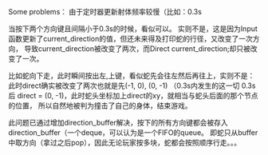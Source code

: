 Some problems：
由于定时器更新射体频率较慢（比如：0.3s

当按下两个方向键且间隔小于0.3s的时候，看似可以。
实则不是，这是因为Input函数更新了current_direction的值，但还未来得及打印蛇的行径，又改变了一次方向，
导致current_direction被改变了两次，而Direct current_direction;却只被改变了一次。

比如蛇向下走，此时瞬间按出左,上键，看似蛇先会往左然后再往上，实则不是：
此时direct确实被改变了两次也就是先(-1, 0), (0, -1) （0.3s内发生的这一切
0.3s后 direct = (0, -1)，此时蛇头坐标加上direct的xy，就相当与蛇头后面的那个节点的位置，
所以自然地被判为撞击了自己的身体，结束游戏。

此问题已通过增加direction_buffer解决，按下的所有方向键都会被存入direction_buffer（一个deque，可以认为是一个FIFO的queue。
即蛇只从buffer中取方向（拿过之后pop），因此无论玩家按多块，蛇都会按照顺序行走。。。
